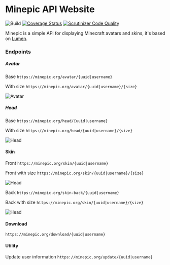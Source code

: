 # Minepic API Website

![Build](https://img.shields.io/github/workflow/status/mattiabasone/minepic/Testing%20App%20(Lumen%20with%20MySQL)/master)
[![Coverage Status](https://coveralls.io/repos/github/mattiabasone/minepic/badge.svg?branch=master)](https://coveralls.io/github/mattiabasone/minepic?branch=master)
[![Scrutinizer Code Quality](https://scrutinizer-ci.com/g/mattiabasone/minepic/badges/quality-score.png?b=master)](https://scrutinizer-ci.com/g/mattiabasone/minepic/?branch=master)

Minepic is a simple API for displaying Minecraft avatars and skins, it's based on [Lumen](https://lumen.laravel.com/).

### Endpoints

##### Avatar

Base
`https://minepic.org/avatar/{uuid|username}`

With size
`https://minepic.org/avatar/{uuid|username}/{size}`

![Avatar](https://minepic.org/avatar/_Cyb3r/64)

##### Head

Base
`https://minepic.org/head/{uuid|username}`

With size
`https://minepic.org/head/{uuid|username}/{size}`

![Head](https://minepic.org/head/_Cyb3r/64)

#### Skin

Front `https://minepic.org/skin/{uuid|username}`

Front with size `https://minepic.org/skin/{uuid|username}/{size}`

![Head](https://minepic.org/skin/_Cyb3r/64)

Back `https://minepic.org/skin-back/{uuid|username}`

Back with size `https://minepic.org/skin/{uuid|username}/{size}`

![Head](https://minepic.org/skin-back/_Cyb3r/64)

#### Download

`https://minepic.org/download/{uuid|username}`

#### Utility

Update user information `https://minepic.org/update/{uuid|username}`